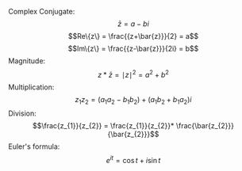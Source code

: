 Complex Conjugate:
$$\bar{z} = a - bi$$
$$Re\{z\} = \frac{{z+\bar{z}}}{2} = a$$
$$Im\{z\} = \frac{{z-\bar{z}}}{2i} = b$$
Magnitude:
$$z*\bar{z} = \mid z \mid^2 = a^2+b^2$$
Multiplication:
$$z_{1}z_{2} = (a_{1}a_{2}-b_{1}b_{2})+(a_{1}b_{2}+b_{1}a_{2})i$$
Division:
$$\frac{z_{1}}{z_{2}} = \frac{z_{1}}{z_{2}}* \frac{\bar{z_{2}}}{\bar{z_{2}}}$$
Euler's formula:
$$e^{it}= \cos t+ i\sin t$$
